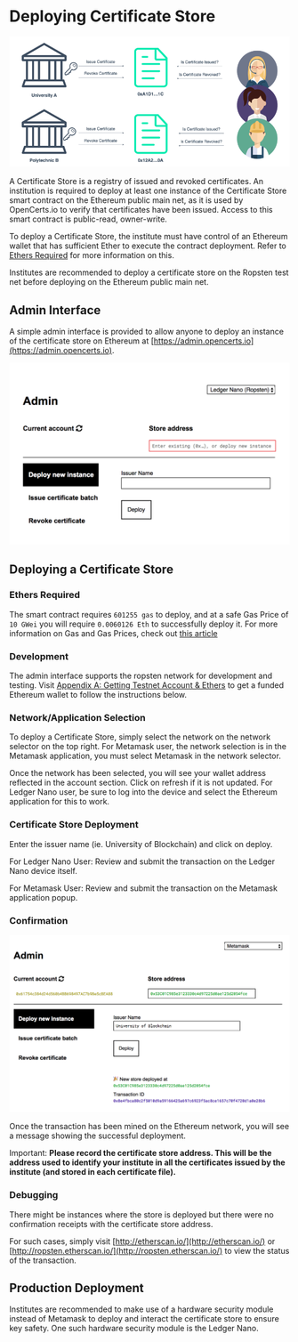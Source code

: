# Deploying Certificate Store

![Certificate Store](./assets/deploying-store/certificate-store.png)

A Certificate Store is a registry of issued and revoked certificates. An institution is required to deploy at least one instance of the Certificate Store smart contract on the Ethereum public main net, as it is used by OpenCerts.io to verify that certificates have been issued. Access to this smart contract is public-read, owner-write. 

To deploy a Certificate Store, the institute must have control of an Ethereum wallet that has sufficient Ether to execute the contract deployment. Refer to [Ethers Required](#ethers-required) for more information on this.

Institutes are recommended to deploy a certificate store on the Ropsten test net before deploying on the Ethereum public main net. 

## Admin Interface

A simple admin interface is provided to allow anyone to deploy an instance of the certificate store on Ethereum at [https://admin.opencerts.io](https://admin.opencerts.io). 

![Administrator Interface](./assets/deploying-store/admin.png)

## Deploying a Certificate Store
### Ethers Required
The smart contract requires `601255 gas` to deploy, and at a safe Gas Price of `10 GWei` you will require `0.0060126 Eth` to successfully deploy it. For more information on Gas and Gas Prices, check out [this article](https://ethereum.stackexchange.com/questions/3/what-is-meant-by-the-term-gas)

### Development

The admin interface supports the ropsten network for development and testing. Visit [Appendix A: Getting Testnet Account & Ethers](./appendix_test_accounts.md) to get a funded Ethereum wallet to follow the instructions below.

### Network/Application Selection

To deploy a Certificate Store, simply select the network on the network selector on the top right. For Metamask user, the network selection is in the Metamask application, you must select Metamask in the network selector.

Once the network has been selected, you will see your wallet address reflected in the account section. Click on refresh if it is not updated. For Ledger Nano user, be sure to log into the device and select the Ethereum application for this to work. 

### Certificate Store Deployment

Enter the issuer name (ie. University of Blockchain) and click on deploy. 

For Ledger Nano User:
Review and submit the transaction on the Ledger Nano device itself.

For Metamask User:
Review and submit the transaction on the Metamask application popup.  

### Confirmation

![Administrator Interface](./assets/deploying-store/confirmation.png)

Once the transaction has been mined on the Ethereum network, you will see a message showing the successful deployment. 

Important:
**Please record the certificate store address. This will be the address used to identify your institute in all the certificates issued by the institute (and stored in each certificate file).**

### Debugging

There might be instances where the store is deployed but there were no confirmation receipts with the certificate store address.

For such cases, simply visit [http://etherscan.io/](http://etherscan.io/) or [http://ropsten.etherscan.io/](http://ropsten.etherscan.io/) to view the status of the transaction. 

## Production Deployment

Institutes are recommended to make use of a hardware security module instead of Metamask to deploy and interact the certificate store to ensure key safety. One such hardware security module is the Ledger Nano.
